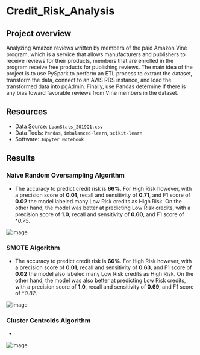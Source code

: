 # Credit_Risk_Analysis

## Project overview

Analyzing Amazon reviews written by members of the paid Amazon Vine program, which is a service that allows manufacturers and publishers to receive reviews for their products, members that are enrolled in the program receive free products for publishing reviews. The main idea of the project is to use PySpark to perform an ETL process to extract the dataset, transform the data, connect to an AWS RDS instance, and load the transformed data into pgAdmin. Finally, use Pandas determine if there is any bias toward favorable reviews from Vine members in the dataset.

## Resources

- Data Source: `LoanStats_2019Q1.csv`
- Data Tools: `Pandas`, `imbalanced-learn`, `scikit-learn`
- Software: `Jupyter Notebook`

## Results

### Naive Random Oversampling Algorithm

- The accuracy to predict credit risk is **66%**. For High Risk however, with a precision score of **0.01**, recall and sensitivity of **0.71**, and F1 score of **0.02** the  model labeled many Low Risk credits as High Risk. On the other hand, the model was better at predicting Low Risk credits, with a precision score of **1.0**, recall and sensitivity of **0.60**, and F1 score of **0.75*.

![image](https://user-images.githubusercontent.com/91766276/156068929-ae7bebfa-d8f9-4a73-bf7a-4fbf8ac26ff4.png)

### SMOTE Algorithm

- The accuracy to predict credit risk is **66%**. For High Risk however, with a precision score of **0.01**, recall and sensitivity of **0.63**, and F1 score of **0.02** the  model also labeled many Low Risk credits as High Risk. On the other hand, the model was also better at predicting Low Risk credits, with a precision score of **1.0**, recall and sensitivity of **0.69**, and F1 score of **0.82*.

![image](https://user-images.githubusercontent.com/91766276/156072350-3fb6e39e-a588-4a24-9270-66237ba19dc1.png)

### Cluster Centroids Algorithm

- 

![image](https://user-images.githubusercontent.com/91766276/156073091-b5363ae2-0671-4b77-9d0f-40fcc6700998.png)

